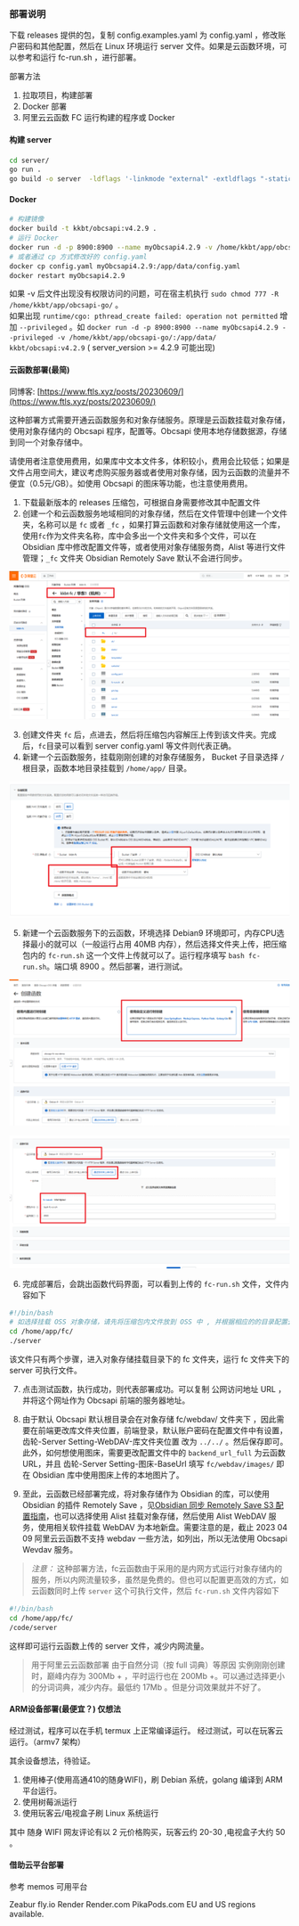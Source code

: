 ### 部署说明

下载 releases 提供的包，复制 config.examples.yaml 为 config.yaml ，修改账户密码和其他配置，然后在 Linux 环境运行 server 文件。如果是云函数环境，可以参考和运行 fc-run.sh ，进行部署。


部署方法

1. 拉取项目，构建部署
2. Docker 部署
3. 阿里云云函数 FC 运行构建的程序或 Docker

#### 构建 server

```bash
cd server/
go run .
go build -o server  -ldflags '-linkmode "external" -extldflags "-static"' .
```

#### Docker

```sh
# 构建镜像
docker build -t kkbt/obcsapi:v4.2.9 . 
# 运行 Docker
docker run -d -p 8900:8900 --name myObcsapi4.2.9 -v /home/kkbt/app/obcsapi-go/:/app/data/ kkbt/obcsapi:v4.2.9
# 或者通过 cp 方式修改好的 config.yaml
docker cp config.yaml myObcsapi4.2.9:/app/data/config.yaml
docker restart myObcsapi4.2.9
```
如果 -v 后文件出现没有权限访问的问题，可在宿主机执行 `sudo chmod 777 -R /home/kkbt/app/obcsapi-go/` 。  
如果出现 `runtime/cgo: pthread_create failed: operation not permitted`  增加 `--privileged` 。如 `docker run -d -p 8900:8900 --name myObcsapi4.2.9 --privileged -v /home/kkbt/app/obcsapi-go/:/app/data/ kkbt/obcsapi:v4.2.9` ( server_version >= 4.2.9 可能出现)

#### 云函数部署(最简)

同博客: [https://www.ftls.xyz/posts/20230609/](https://www.ftls.xyz/posts/20230609/)

这种部署方式需要开通云函数服务和对象存储服务。原理是云函数挂载对象存储，使用对象存储内的 Obcsapi 程序，配置等。Obcsapi 使用本地存储数据源，存储到同一个对象存储中。

请使用者注意使用费用，如果库中文本文件多，体积较小，费用会比较低；如果是文件占用空间大，建议考虑购买服务器或者使用对象存储，因为云函数的流量并不便宜（0.5元/GB）。如使用 Obcsapi 的图床等功能，也注意使用费用。

1. 下载最新版本的 releases 压缩包，可根据自身需要修改其中配置文件
2. 创建一个和云函数服务地域相同的对象存储，然后在文件管理中创建一个文件夹，名称可以是 `fc` 或者 `_fc` ，如果打算云函数和对象存储就使用这一个库，使用`fc`作为文件夹名称，库中会多出一个文件夹和多个文件，可以在 Obsidian 库中修改配置文件等，或者使用对象存储服务商，Alist 等进行文件管理；`_fc` 文件夹 Obsidian Remotely Save 默认不会进行同步。

![](../../images/obcsapi-fc/1-oss.png)

3. 创建文件夹 `fc` 后，点进去，然后将压缩包内容解压上传到该文件夹。完成后，`fc`目录可以看到 server config.yaml 等文件则代表正确。
4. 新建一个云函数服务，挂载刚刚创建的对象存储服务， Bucket 子目录选择 `/` 根目录，函数本地目录挂载到 `/home/app/` 目录。

![](../../images/obcsapi-fc/2-fc.png)

5. 新建一个云函数服务下的云函数，环境选择 Debian9 环境即可，内存CPU选择最小的就可以（一般运行占用 40MB 内存），然后选择文件夹上传，把压缩包内的 `fc-run.sh` 这一个文件上传就可以了。运行程序填写 `bash fc-run.sh`。端口填 8900 。然后部署，进行测试。

![](../../images/obcsapi-fc/3-fc.png)

![](../../images/obcsapi-fc/4-fc.png)

6. 完成部署后，会跳出函数代码界面，可以看到上传的 `fc-run.sh` 文件，文件内容如下

```bash
#!/bin/bash
# 如选择挂载 OSS 对象存储，请先将压缩包内文件放到 OSS 中 , 并根据相应的的目录配置云函数挂载目录
cd /home/app/fc/
./server
```

该文件只有两个步骤，进入对象存储挂载目录下的 fc 文件夹，运行 fc 文件夹下的 server 可执行文件。

7. 点击测试函数，执行成功，则代表部署成功。可以复制 公网访问地址 URL ，并将这个网址作为 Obcsapi 前端的服务器地址。

8. 由于默认 Obcsapi 默认根目录会在对象存储 fc/webdav/ 文件夹下 ，因此需要在前端更改库文件夹位置，前端登录，默认账户密码在配置文件中有设置，齿轮-Server Setting-WebDAV-库文件夹位置 改为 `../../` 。然后保存即可。此外，如何想使用图床，需要更改配置文件中的 `backend_url_full` 为云函数 URL，并且 齿轮-Server Setting-图床-BaseUrl  填写 `fc/webdav/images/` 即在 Obsidian 库中使用图床上传的本地图片了。

9. 至此，云函数已经部署完成，将对象存储作为 Obsidian 的库，可以使用 Obsidian 的插件 Remotely Save ，见[Obsidian 同步 Remotely Save S3 配置指南](https://www.ftls.xyz/posts/obsidiannote/)，也可以选择使用 Alist 挂载对象存储，然后使用 Alist WebDAV 服务，使用相关软件挂载 WebDAV 为本地新盘。需要注意的是，截止 2023 04 09 阿里云云函数不支持 webdav 一些方法，如列出，所以无法使用 Obcsapi Wevdav 服务。

> *注意：* 这种部署方法，fc云函数由于采用的是内网方式运行对象存储内的服务，所以内网流量较多，虽然是免费的。但也可以配置更高效的方式，如云函数同时上传 `server` 这个可执行文件，然后 `fc-run.sh` 文件内容如下

```bash
#!/bin/bash
cd /home/app/fc/
/code/server
```

这样即可运行云函数上传的 server 文件，减少内网流量。

>用于阿里云云函数部署 由于自然分词（按 full 词典）等原因 实例刚刚创建时，巅峰内存为 300Mb + ，平时运行也在 200Mb +。可以通过选择更小的分词词典，减少内存。最低约 17Mb 。但是分词效果就并不好了。


#### ARM设备部署(最便宜？) 仅想法


经过测试，程序可以在手机 termux 上正常编译运行。
经过测试，可以在玩客云运行。（armv7 架构）

其余设备想法，待验证。

1. 使用棒子(使用高通410的随身WIFI)，刷 Debian 系统，golang 编译到 ARM 平台运行。
2. 使用树莓派运行
3. 使用玩客云/电视盒子刷 Linux 系统运行

其中 随身 WIFI 网友评论有以 2 元价格购买，玩客云约 20-30 ,电视盒子大约 50 。

#### 借助云平台部署

参考 memos 可用平台

Zeabur
fly.io
Render
Render.com
PikaPods.com  EU and US regions available.

